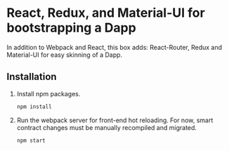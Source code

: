 # React, Redux, and Material-UI for bootstrapping a Dapp

In addition to Webpack and React, this box adds: React-Router, Redux and Material-UI for easy skinning of a Dapp.


## Installation

1. Install npm packages.
    ```javascript
    npm install
    ```

2. Run the webpack server for front-end hot reloading. For now, smart contract changes must be manually recompiled and migrated.
    ```javascript
    npm start
    ```
